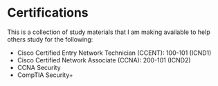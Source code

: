 # Certifications

This is a collection of study materials that I am making available to help others study for the following: 

* Cisco Certified Entry Network Technician (CCENT): 100-101 (ICND1) 
* Cisco Certified Network Associate (CCNA): 200-101 (ICND2) 
* CCNA Security
* CompTIA Security+

